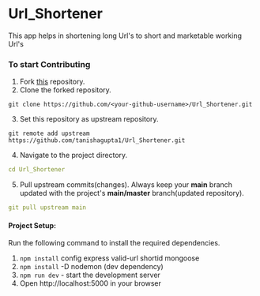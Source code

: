 # Url_Shortener
This app helps in shortening long Url's to short and marketable working Url's

### To start Contributing

1. Fork <a href="https://github.com/tanishagupta1/Url_Shortener.git">this</a> repository.
2. Clone the forked repository.

```
git clone https://github.com/<your-github-username>/Url_Shortener.git
```
3. Set this repository as upstream repository.
```
git remote add upstream https://github.com/tanishagupta1/Url_Shortener.git
```
4. Navigate to the project directory.

```yml
cd Url_Shortener
```

5. Pull upstream commits(changes). Always keep your **main** branch updated with the project's **main/master** branch(updated repository).

```yml
git pull upstream main
```
#### **Project Setup:**

Run the following command to install the required dependencies.

1. `npm install` config express valid-url shortid mongoose
2. `npm install` -D nodemon (dev dependency)
3. `npm run dev` - start the development server
4. Open http://localhost:5000 in your browser

